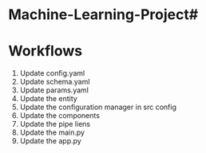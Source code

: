 # Machine-Learning-Project# 


# Workflows

1. Update config.yaml
2. Update schema.yaml
3. Update params.yaml
4. Update the entity
5. Update the configuration manager in src config
6. Update the components
7. Update the pipe liens
8. Update the main.py
9. Update the app.py

